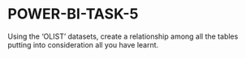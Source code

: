 # POWER-BI-TASK-5

Using the ‘OLIST’ datasets, create a relationship among all the tables putting into consideration all you have learnt.
